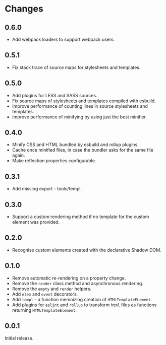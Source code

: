 # Changes

## 0.6.0

* Add webpack loaders to support webpack users.

## 0.5.1

* Fix stack trace of source maps for stylesheets and templates.

## 0.5.0

* Add plugins for LESS and SASS sources.
* Fix source maps of stylesheets and templates compiled with esbuild.
* Improve performance of counting lines in source stylesheets and templates.
* Improve performance of minifying by using just the best minifier.

## 0.4.0

* Minify CSS and HTML bundled by esbuild and rollup plugins.
* Cache once minified files, in case the bundler asks for the same file again.
* Make reflection properties configurable.

## 0.3.1

* Add missing export - tools/templ.

## 0.3.0

* Support a custom rendering method if no template for the custom element was provided.

## 0.2.0

* Recognise custom elements created with the declarative Shadow DOM.

## 0.1.0

* Remove automatic re-rendering on a property change.
* Remove the `render` class method and asynchronous rendering.
* Remove the `empty` and `render` helpers.
* Add `elem` and `event` decorators.
* Add `templ` - a function memoizing creation of `HTMLTemplateELement`.
* Add plugins for `eslint` and `rollup` to transform `html` files as functions returning `HTMLTemplateElement`.

## 0.0.1

Initial release.
